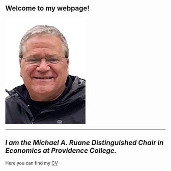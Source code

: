 ## **Welcome to my webpage!**

![](mypic.jpg)

---

## *I am the Michael A. Ruane Distinguished Chair in Economics at Providence College.*

Here you can find my [CV](https://github.com/lkahane/lkahane.github.io/blob/main/vita_Fall_2024.pdf)
